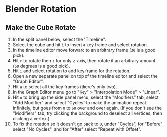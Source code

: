 # Blender Rotation

## Make the Cube Rotate

1. In the split panel below, select the "Timeline".
2. Select the cube and hit `i` to insert a key frame and select rotation.
3. In the timeline editor move forward to an arbitrary frame (`30` is a good pick).
4. Hit `r` to rotate then `z` for only z-axis, then rotate it an arbitrary amount (`60` degrees is a good pick).
5. Hit `i` and select rotation to add key frame for the rotation.
6. Open a new separate panel on top of the timeline editor and select the "Graph Editor".
7. Hit `a` to select all the key frames (there's only two).
8. In the Graph Editor menu go to "Key" > "Interpolation Mode" > "Linear".
9. Hit `n` to bring up the side panel menu, select the "Modifiers" tab, select "Add Modifier" and select "Cycles" to make the animation repeat infinitely, but goes from `0` to `60` over and over again. (If you don't see the "Modifiers" tab, try clicking the background to deselect all vertices, then clicking a vertex.)
10. To fix the rotation so it doesn't go back to `0`, under "Cycles", for "Before" select "No Cycles", and for "After" select "Repeat with Offset".

